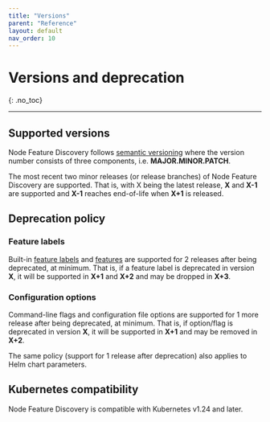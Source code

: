 ```yaml
---
title: "Versions"
parent: "Reference"
layout: default
nav_order: 10
---
```


# Versions and deprecation
{: .no_toc}

---

## Supported versions

Node Feature Discovery follows [semantic versioning](https://semver.org/) where
the version number consists of three components, i.e. **MAJOR.MINOR.PATCH**.

The most recent two minor releases (or release branches) of Node Feature
Discovery are supported. That is, with X being the latest release, **X** and **X-1**
are supported and **X-1** reaches end-of-life when **X+1** is released.

## Deprecation policy

### Feature labels

Built-in [feature labels](../usage/features.md) and
[features](../usage/customization-guide.html#available-features) are supported
for 2 releases after being deprecated, at minimum. That is, if a feature label
is deprecated in version **X**, it will be supported in **X+1** and **X+2** and
may be dropped in **X+3**.

### Configuration options

Command-line flags and configuration file options are supported for 1 more
release after being deprecated, at minimum. That is, if option/flag is
deprecated in version **X**, it will be supported in **X+1** and may be removed
in **X+2**.

The same policy (support for 1 release after deprecation) also applies to Helm
chart parameters.

## Kubernetes compatibility

Node Feature Discovery is compatible with Kubernetes v1.24 and later.
